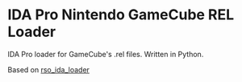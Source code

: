 # IDA Pro Nintendo GameCube REL Loader

IDA Pro loader for GameCube's .rel files. Written in Python.

Based on [rso_ida_loader](https://github.com/Megazig/rso_ida_loader)
